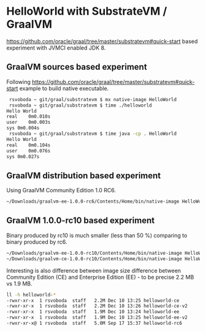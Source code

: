 # HelloWorld with SubstrateVM / GraalVM
https://github.com/oracle/graal/tree/master/substratevm#quick-start based experiment with JVMCI enabled JDK 8.

## GraalVM sources based experiment
Following https://github.com/oracle/graal/tree/master/substratevm#quick-start example to build native executable.

```bash
 rsvoboda ~ git/graal/substratevm $ mx native-image HelloWorld
 rsvoboda ~ git/graal/substratevm $ time ./helloworld
Hello World
real	0m0.010s
user	0m0.003s
sys	0m0.004s
 rsvoboda ~ git/graal/substratevm $ time java -cp . HelloWorld
Hello World
real	0m0.104s
user	0m0.076s
sys	0m0.027s
```

## GraalVM distribution based experiment
Using GraalVM Community Edition 1.0 RC6.

```bash
~/Downloads/graalvm-ee-1.0.0-rc6/Contents/Home/bin/native-image HelloWorld
```

## GraalVM 1.0.0-rc10 based experiment
Binary produced by rc10 is much smaller (less than 50 %) comparing to binary produced by rc6.

```bash
~/Downloads/graalvm-ee-1.0.0-rc10/Contents/Home/bin/native-image HelloWorld
~/Downloads/graalvm-ce-1.0.0-rc10/Contents/Home/bin/native-image HelloWorld

```

Interesting is also difference between image size difference between Community Edition (CE) and Enterprise Edition (EE) - to be precise 2.2 MB vs 1.9 MB.
```bash
ll -h helloworld-*
-rwxr-xr-x  1 rsvoboda  staff   2.2M Dec 10 13:25 helloworld-ce
-rwxr-xr-x  1 rsvoboda  staff   2.2M Dec 10 13:26 helloworld-ce-v2
-rwxr-xr-x  1 rsvoboda  staff   1.9M Dec 10 13:24 helloworld-ee
-rwxr-xr-x  1 rsvoboda  staff   1.9M Dec 10 13:25 helloworld-ee-v2
-rwxr-xr-x@ 1 rsvoboda  staff   5.0M Sep 17 15:37 helloworld-rc6
```
